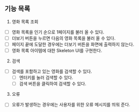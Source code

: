 ## 기능 목록

1. 영화 목록 조회

- [ ] 영화 목록을 인기 순으로 1페이지를 불러 올 수 있다.
- [ ] 더보기 버튼을 누르면 다음의 영화 목록을 불러 올 수 있다.
- [ ] 페이지 끝에 도달한 경우에는 더보기 버튼을 화면에 출력하지 않는다.
- [ ] 영화 목록 아이템에 대한 Skeleton UI를 구현한다.

2. 검색

- [ ] 검색를 포함하고 있는 영화를 검색할 수 있다.
  - [ ] 엔터키를 눌러 검색할 수 있다.
  - [ ] 검색 버튼을 클릭하여 검색할 수 있다.

3. 오류

- [ ] 오류가 발생하는 경우에는 사용자를 위한 오류 메시지를 띄워 준다.
